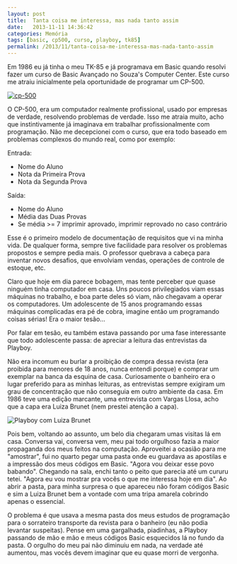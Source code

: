 ```yaml
---
layout: post
title:  Tanta coisa me interessa, mas nada tanto assim
date:   2013-11-11 14:36:42
categories: Memória
tags: [basic, cp500, curso, playboy, tk85]
permalink: /2013/11/tanta-coisa-me-interessa-mas-nada-tanto-assim
---
```


Em 1986 eu já tinha o meu TK-85 e já programava em Basic quando resolvi fazer um curso de Basic Avançado no Souza's Computer Center. Este curso me atraiu inicialmente pela oportunidade de programar um CP-500.

[![cp-500](http://borba.blog.br/wordpress/wp-content/uploads/2013/11/cp-500-745x1024.jpg "")](http://borba.blog.br/wordpress/wp-content/uploads/2013/11/cp-500.jpg "")

O CP-500, era um computador realmente profissional, usado por empresas de verdade, resolvendo problemas de verdade. Isso me atraia muito, acho que instintivamente já imaginava em trabalhar profissionalmente com programação. Não me decepcionei com o curso, que era todo baseado em problemas complexos do mundo real, como por exemplo:

Entrada:
* Nome do Aluno
* Nota da Primeira Prova
* Nota da Segunda Prova

Saída:
* Nome do Aluno
* Média das Duas Provas
* Se média &gt;= 7 imprimir aprovado, imprimir reprovado no caso contrário

Esse é o primeiro modelo de documentação de requisitos que vi na minha vida. De qualquer forma, sempre tive facilidade para resolver os problemas propostos e sempre pedia mais. O professor quebrava a cabeça para inventar novos desafios, que envolviam vendas, operações de controle de estoque, etc.

Claro que hoje em dia parece bobagem, mas tente perceber que quase ninguém tinha computador em casa. Uns poucos privilegiados viam essas máquinas no trabalho, e boa parte deles só viam, não chegavam a operar os computadores. Um adolescente de 15 anos programando essas máquinas complicadas era pé de cobra, imagine então um programando coisas sérias! Era o maior tesão...

Por falar em tesão, eu também estava passando por uma fase interessante que todo adolescente passa: de apreciar a leitura das entrevistas da Playboy.

Não era incomum eu burlar a proibição de compra dessa revista (era proibida para menores de 18 anos, nunca entendi porque) e comprar um exemplar na banca da esquina de casa. Curiosamente o banheiro era o lugar preferido para as minhas leituras, as entrevistas sempre exigiram um grau de concentração que não conseguia em outro ambiente da casa. Em 1986 teve uma edição marcante, uma entrevista com Vargas Llosa, acho que a capa era Luiza Brunet (nem prestei atenção a capa).

![Playboy com Luiza Brunet](http://borba.blog.br/wordpress/wp-content/uploads/2013/11/playboy-luizabrunet.jpg "")

Pois bem, voltando ao assunto, um belo dia chegaram umas visitas lá em casa. Conversa vai, conversa vem, meu pai todo orgulhoso fazia a maior propaganda dos meus feitos na computação. Aproveitei a ocasião para me "amostrar", fui no quarto pegar uma pasta onde eu guardava as apostilas e a impressão dos meus códigos em Basic. "Agora vou deixar esse povo babando". Chegando na sala, enchi tanto o peito que parecia até um cururu tetei. "Agora eu vou mostrar pra vocês o que me interessa hoje em dia". Ao abrir a pasta, para minha surpresa o que apareceu não foram códigos Basic e sim a Luiza Brunet bem a vontade com uma tripa amarela cobrindo apenas o essencial.

O problema é que usava a mesma pasta dos meus estudos de programação para o sorrateiro transporte da revista para o banheiro (eu não podia levantar suspeitas). Pense em uma gargalhada, piadinhas, a Playboy passando de mão e mão e meus códigos Basic esquecidos lá no fundo da pasta. O orgulho do meu pai não diminuiu em nada, na verdade até aumentou, mas vocês devem imaginar que eu quase morri de vergonha.